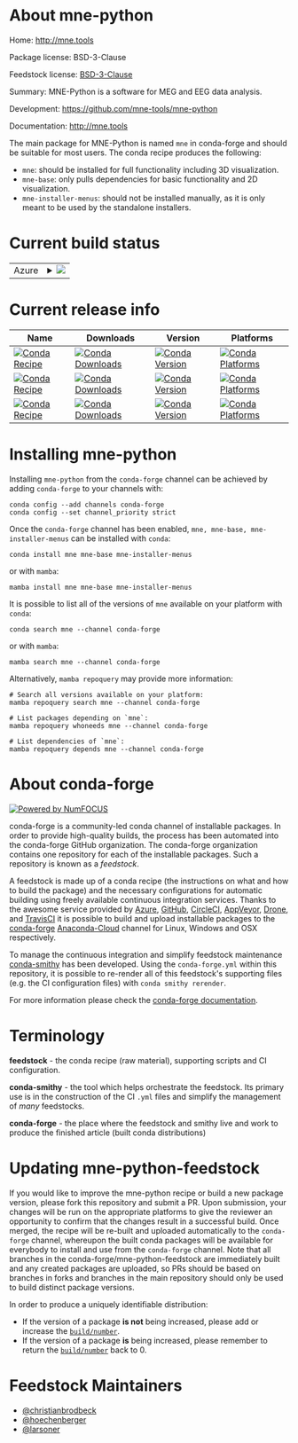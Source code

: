 About mne-python
================

Home: http://mne.tools

Package license: BSD-3-Clause

Feedstock license: [BSD-3-Clause](https://github.com/conda-forge/mne-feedstock/blob/main/LICENSE.txt)

Summary: MNE-Python is a software for MEG and EEG data analysis.

Development: https://github.com/mne-tools/mne-python

Documentation: http://mne.tools

The main package for MNE-Python is named `mne` in conda-forge and should
be suitable for most users. The conda recipe produces the following:

- `mne`: should be installed for full functionality including 3D visualization.
- `mne-base`: only pulls dependencies for basic functionality and 2D visualization.
- `mne-installer-menus`: should not be installed manually, as it is only meant to be used by the standalone installers.


Current build status
====================


<table>
    
  <tr>
    <td>Azure</td>
    <td>
      <details>
        <summary>
          <a href="https://dev.azure.com/conda-forge/feedstock-builds/_build/latest?definitionId=3106&branchName=main">
            <img src="https://dev.azure.com/conda-forge/feedstock-builds/_apis/build/status/mne-feedstock?branchName=main">
          </a>
        </summary>
        <table>
          <thead><tr><th>Variant</th><th>Status</th></tr></thead>
          <tbody><tr>
              <td>linux_64</td>
              <td>
                <a href="https://dev.azure.com/conda-forge/feedstock-builds/_build/latest?definitionId=3106&branchName=main">
                  <img src="https://dev.azure.com/conda-forge/feedstock-builds/_apis/build/status/mne-feedstock?branchName=main&jobName=linux&configuration=linux%20linux_64_" alt="variant">
                </a>
              </td>
            </tr><tr>
              <td>osx_64</td>
              <td>
                <a href="https://dev.azure.com/conda-forge/feedstock-builds/_build/latest?definitionId=3106&branchName=main">
                  <img src="https://dev.azure.com/conda-forge/feedstock-builds/_apis/build/status/mne-feedstock?branchName=main&jobName=osx&configuration=osx%20osx_64_" alt="variant">
                </a>
              </td>
            </tr><tr>
              <td>osx_arm64</td>
              <td>
                <a href="https://dev.azure.com/conda-forge/feedstock-builds/_build/latest?definitionId=3106&branchName=main">
                  <img src="https://dev.azure.com/conda-forge/feedstock-builds/_apis/build/status/mne-feedstock?branchName=main&jobName=osx&configuration=osx%20osx_arm64_" alt="variant">
                </a>
              </td>
            </tr><tr>
              <td>win_64</td>
              <td>
                <a href="https://dev.azure.com/conda-forge/feedstock-builds/_build/latest?definitionId=3106&branchName=main">
                  <img src="https://dev.azure.com/conda-forge/feedstock-builds/_apis/build/status/mne-feedstock?branchName=main&jobName=win&configuration=win%20win_64_" alt="variant">
                </a>
              </td>
            </tr>
          </tbody>
        </table>
      </details>
    </td>
  </tr>
</table>

Current release info
====================

| Name | Downloads | Version | Platforms |
| --- | --- | --- | --- |
| [![Conda Recipe](https://img.shields.io/badge/recipe-mne-green.svg)](https://anaconda.org/conda-forge/mne) | [![Conda Downloads](https://img.shields.io/conda/dn/conda-forge/mne.svg)](https://anaconda.org/conda-forge/mne) | [![Conda Version](https://img.shields.io/conda/vn/conda-forge/mne.svg)](https://anaconda.org/conda-forge/mne) | [![Conda Platforms](https://img.shields.io/conda/pn/conda-forge/mne.svg)](https://anaconda.org/conda-forge/mne) |
| [![Conda Recipe](https://img.shields.io/badge/recipe-mne--base-green.svg)](https://anaconda.org/conda-forge/mne-base) | [![Conda Downloads](https://img.shields.io/conda/dn/conda-forge/mne-base.svg)](https://anaconda.org/conda-forge/mne-base) | [![Conda Version](https://img.shields.io/conda/vn/conda-forge/mne-base.svg)](https://anaconda.org/conda-forge/mne-base) | [![Conda Platforms](https://img.shields.io/conda/pn/conda-forge/mne-base.svg)](https://anaconda.org/conda-forge/mne-base) |
| [![Conda Recipe](https://img.shields.io/badge/recipe-mne--installer--menus-green.svg)](https://anaconda.org/conda-forge/mne-installer-menus) | [![Conda Downloads](https://img.shields.io/conda/dn/conda-forge/mne-installer-menus.svg)](https://anaconda.org/conda-forge/mne-installer-menus) | [![Conda Version](https://img.shields.io/conda/vn/conda-forge/mne-installer-menus.svg)](https://anaconda.org/conda-forge/mne-installer-menus) | [![Conda Platforms](https://img.shields.io/conda/pn/conda-forge/mne-installer-menus.svg)](https://anaconda.org/conda-forge/mne-installer-menus) |

Installing mne-python
=====================

Installing `mne-python` from the `conda-forge` channel can be achieved by adding `conda-forge` to your channels with:

```
conda config --add channels conda-forge
conda config --set channel_priority strict
```

Once the `conda-forge` channel has been enabled, `mne, mne-base, mne-installer-menus` can be installed with `conda`:

```
conda install mne mne-base mne-installer-menus
```

or with `mamba`:

```
mamba install mne mne-base mne-installer-menus
```

It is possible to list all of the versions of `mne` available on your platform with `conda`:

```
conda search mne --channel conda-forge
```

or with `mamba`:

```
mamba search mne --channel conda-forge
```

Alternatively, `mamba repoquery` may provide more information:

```
# Search all versions available on your platform:
mamba repoquery search mne --channel conda-forge

# List packages depending on `mne`:
mamba repoquery whoneeds mne --channel conda-forge

# List dependencies of `mne`:
mamba repoquery depends mne --channel conda-forge
```


About conda-forge
=================

[![Powered by
NumFOCUS](https://img.shields.io/badge/powered%20by-NumFOCUS-orange.svg?style=flat&colorA=E1523D&colorB=007D8A)](https://numfocus.org)

conda-forge is a community-led conda channel of installable packages.
In order to provide high-quality builds, the process has been automated into the
conda-forge GitHub organization. The conda-forge organization contains one repository
for each of the installable packages. Such a repository is known as a *feedstock*.

A feedstock is made up of a conda recipe (the instructions on what and how to build
the package) and the necessary configurations for automatic building using freely
available continuous integration services. Thanks to the awesome service provided by
[Azure](https://azure.microsoft.com/en-us/services/devops/), [GitHub](https://github.com/),
[CircleCI](https://circleci.com/), [AppVeyor](https://www.appveyor.com/),
[Drone](https://cloud.drone.io/welcome), and [TravisCI](https://travis-ci.com/)
it is possible to build and upload installable packages to the
[conda-forge](https://anaconda.org/conda-forge) [Anaconda-Cloud](https://anaconda.org/)
channel for Linux, Windows and OSX respectively.

To manage the continuous integration and simplify feedstock maintenance
[conda-smithy](https://github.com/conda-forge/conda-smithy) has been developed.
Using the ``conda-forge.yml`` within this repository, it is possible to re-render all of
this feedstock's supporting files (e.g. the CI configuration files) with ``conda smithy rerender``.

For more information please check the [conda-forge documentation](https://conda-forge.org/docs/).

Terminology
===========

**feedstock** - the conda recipe (raw material), supporting scripts and CI configuration.

**conda-smithy** - the tool which helps orchestrate the feedstock.
                   Its primary use is in the construction of the CI ``.yml`` files
                   and simplify the management of *many* feedstocks.

**conda-forge** - the place where the feedstock and smithy live and work to
                  produce the finished article (built conda distributions)


Updating mne-python-feedstock
=============================

If you would like to improve the mne-python recipe or build a new
package version, please fork this repository and submit a PR. Upon submission,
your changes will be run on the appropriate platforms to give the reviewer an
opportunity to confirm that the changes result in a successful build. Once
merged, the recipe will be re-built and uploaded automatically to the
`conda-forge` channel, whereupon the built conda packages will be available for
everybody to install and use from the `conda-forge` channel.
Note that all branches in the conda-forge/mne-python-feedstock are
immediately built and any created packages are uploaded, so PRs should be based
on branches in forks and branches in the main repository should only be used to
build distinct package versions.

In order to produce a uniquely identifiable distribution:
 * If the version of a package **is not** being increased, please add or increase
   the [``build/number``](https://docs.conda.io/projects/conda-build/en/latest/resources/define-metadata.html#build-number-and-string).
 * If the version of a package **is** being increased, please remember to return
   the [``build/number``](https://docs.conda.io/projects/conda-build/en/latest/resources/define-metadata.html#build-number-and-string)
   back to 0.

Feedstock Maintainers
=====================

* [@christianbrodbeck](https://github.com/christianbrodbeck/)
* [@hoechenberger](https://github.com/hoechenberger/)
* [@larsoner](https://github.com/larsoner/)

